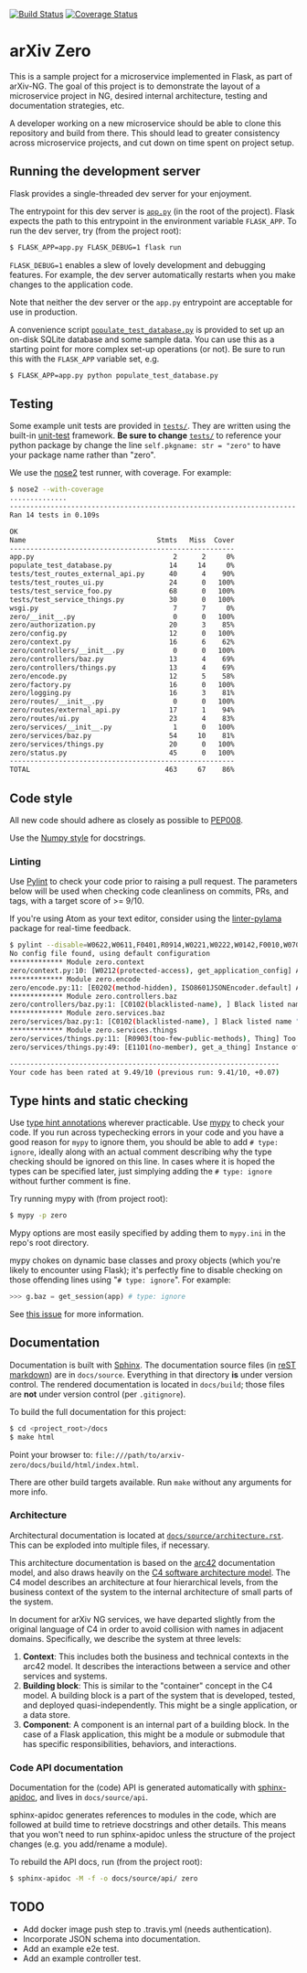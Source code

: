 [![Build Status](https://img.shields.io/travis/cul-it/arxiv-zero.svg)](https://travis-ci.org/cul-it/arxiv-zero) [![Coverage Status](https://img.shields.io/coveralls/github/cul-it/arxiv-zero.svg)](https://coveralls.io/github/cul-it/arxiv-zero?branch=master)

# arXiv Zero

This is a sample project for a microservice implemented in Flask, as part of
arXiv-NG. The goal of this project is to demonstrate the layout of a
microservice project in NG, desired internal architecture, testing and
documentation strategies, etc.

A developer working on a new microservice should be able to clone this
repository and build from there. This should lead to greater consistency
across microservice projects, and cut down on time spent on project setup.

## Running the development server

Flask provides a single-threaded dev server for your enjoyment.

The entrypoint for this dev server is [``app.py``](app.py) (in the root of the
project). Flask expects the path to this entrypoint in the environment variable
``FLASK_APP``. To run the dev server, try (from the project root):

```bash
$ FLASK_APP=app.py FLASK_DEBUG=1 flask run
```

``FLASK_DEBUG=1`` enables a slew of lovely development and debugging features.
For example, the dev server automatically restarts when you make changes to the
application code.

Note that neither the dev server or the ``app.py`` entrypoint are acceptable
for use in production.

A convenience script [``populate_test_database.py``](populate_test_database.py)
is provided to set up an on-disk SQLite database and some sample data. You can
use this as a starting point for more complex set-up operations (or not). Be
sure to run this with the ``FLASK_APP`` variable set, e.g.

```bash
$ FLASK_APP=app.py python populate_test_database.py
```

## Testing

Some example unit tests are provided in [``tests/``](tests/). They are written
using the built-in [unit-test](https://docs.python.org/3/library/unittest.html)
framework. **Be sure to change** [``tests/``](tests/tests_mypy.py) to reference
your python package by change the line `self.pkgname: str = "zero"` to have 
your package name rather than "zero". 

We use the [nose2](http://nose2.readthedocs.io/en/latest/) test runner, with
coverage. For example:

```bash
$ nose2 --with-coverage
..............
----------------------------------------------------------------------
Ran 14 tests in 0.109s

OK
Name                                Stmts   Miss  Cover
-------------------------------------------------------
app.py                                  2      2     0%
populate_test_database.py              14     14     0%
tests/test_routes_external_api.py      40      4    90%
tests/test_routes_ui.py                24      0   100%
tests/test_service_foo.py              68      0   100%
tests/test_service_things.py           30      0   100%
wsgi.py                                 7      7     0%
zero/__init__.py                        0      0   100%
zero/authorization.py                  20      3    85%
zero/config.py                         12      0   100%
zero/context.py                        16      6    62%
zero/controllers/__init__.py            0      0   100%
zero/controllers/baz.py                13      4    69%
zero/controllers/things.py             13      4    69%
zero/encode.py                         12      5    58%
zero/factory.py                        16      0   100%
zero/logging.py                        16      3    81%
zero/routes/__init__.py                 0      0   100%
zero/routes/external_api.py            17      1    94%
zero/routes/ui.py                      23      4    83%
zero/services/__init__.py               1      0   100%
zero/services/baz.py                   54     10    81%
zero/services/things.py                20      0   100%
zero/status.py                         45      0   100%
-------------------------------------------------------
TOTAL                                 463     67    86%
```

## Code style

All new code should adhere as closely as possible to
[PEP008](https://www.python.org/dev/peps/pep-0008/).

Use the [Numpy style](https://github.com/numpy/numpy/blob/master/doc/HOWTO_DOCUMENT.rst.txt)
for docstrings.

### Linting

Use [Pylint](https://www.pylint.org/) to check your code prior to raising a
pull request. The parameters below will be used when checking code  cleanliness
on commits, PRs, and tags, with a target score of >= 9/10.

If you're using Atom as your text editor, consider using the [linter-pylama](https://atom.io/packages/linter-pylama)
package for real-time feedback.

```bash
$ pylint --disable=W0622,W0611,F0401,R0914,W0221,W0222,W0142,F0010,W0703,R0911,C0103,R0913 -f parseable zero
No config file found, using default configuration
************* Module zero.context
zero/context.py:10: [W0212(protected-access), get_application_config] Access to a protected member _Environ of a client class
************* Module zero.encode
zero/encode.py:11: [E0202(method-hidden), ISO8601JSONEncoder.default] An attribute defined in json.encoder line 158 hides this method
************* Module zero.controllers.baz
zero/controllers/baz.py:1: [C0102(blacklisted-name), ] Black listed name "baz"
************* Module zero.services.baz
zero/services/baz.py:1: [C0102(blacklisted-name), ] Black listed name "baz"
************* Module zero.services.things
zero/services/things.py:11: [R0903(too-few-public-methods), Thing] Too few public methods (0/2)
zero/services/things.py:49: [E1101(no-member), get_a_thing] Instance of 'scoped_session' has no 'query' member

------------------------------------------------------------------
Your code has been rated at 9.49/10 (previous run: 9.41/10, +0.07)
```

## Type hints and static checking
Use [type hint annotations](https://docs.python.org/3/library/typing.html)
wherever practicable. Use [mypy](http://mypy-lang.org/) to check your code.
If you run across typechecking errors in your code and you have a good reason
for `mypy` to ignore them, you should be able to add `# type: ignore`, 
ideally along with an actual comment describing why the type checking should be 
ignored on this line. In cases where it is hoped the types can be specified later,
just simplying adding the `# type: ignore` without further comment is fine.


Try running mypy with (from project root):

```bash
$ mypy -p zero
```

Mypy options are most easily specified by adding them to `mypy.ini` in the repo's
root directory.

mypy chokes on dynamic base classes and proxy objects (which you're likely
to encounter using Flask); it's perfectly fine to disable checking on those
offending lines using "``# type: ignore``". For example:

```python
>>> g.baz = get_session(app) # type: ignore
```


See [this issue](https://github.com/python/mypy/issues/500>) for more
information.

## Documentation

Documentation is built with [Sphinx](http://www.sphinx-doc.org/en/stable/rest.html).
The documentation source files (in [reST markdown](http://www.sphinx-doc.org/en/stable/rest.html))
are in ``docs/source``. Everything in that directory **is** under version
control. The rendered documentation is located in ``docs/build``; those files
are **not** under version control (per ``.gitignore``).

To build the full documentation for this project:

```bash
$ cd <project_root>/docs
$ make html
```

Point your browser to: ``file:///path/to/arxiv-zero/docs/build/html/index.html``.

There are other build targets available. Run ``make`` without any arguments
for more info.

### Architecture

Architectural documentation is located at
[``docs/source/architecture.rst``](docs/source/architecture.rst). This can be
exploded into multiple files, if necessary.

This architecture documentation is based on the [arc42](http://arc42.org/)
documentation model, and also draws heavily on the [C4 software architecture
model](https://www.structurizr.com/help/c4>). The C4 model describes an
architecture at four hierarchical levels, from the business context of the
system to the internal architecture of small parts of the system.

In document for arXiv NG services, we have departed slightly from the original
language of C4 in order to avoid collision with names in adjacent domains.
Specifically, we describe the system at three levels:

1. **Context**: This includes both the business and technical contexts in the
   arc42 model. It describes the interactions between a service and
   other services and systems.
2. **Building block**: This is similar to the "container" concept in the C4
   model. A building block is a part of the system that is developed, tested,
   and deployed quasi-independently. This might be a single application, or
   a data store.
3. **Component**: A component is an internal part of a building block. In the
   case of a Flask application, this might be a module or submodule that has
   specific responsibilities, behaviors, and interactions.


### Code API documentation

Documentation for the (code) API is generated automatically with
[sphinx-apidoc](http://www.sphinx-doc.org/en/stable/man/sphinx-apidoc.html),
and lives in ``docs/source/api``.

sphinx-apidoc generates references to modules in the code, which are followed
at build time to retrieve docstrings and other details. This means that you
won't need to run sphinx-apidoc unless the structure of the project changes
(e.g. you add/rename a module).

To rebuild the API docs, run (from the project root):

```bash
$ sphinx-apidoc -M -f -o docs/source/api/ zero
```


## TODO

- Add docker image push step to .travis.yml (needs authentication).
- Incorporate JSON schema into documentation.
- Add an example e2e test.
- Add an example controller test.

